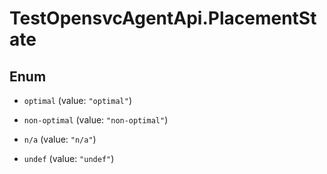 # TestOpensvcAgentApi.PlacementState

## Enum


* `optimal` (value: `"optimal"`)

* `non-optimal` (value: `"non-optimal"`)

* `n/a` (value: `"n/a"`)

* `undef` (value: `"undef"`)


